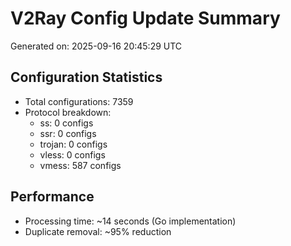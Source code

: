 # V2Ray Config Update Summary
Generated on: 2025-09-16 20:45:29 UTC

## Configuration Statistics
- Total configurations: 7359
- Protocol breakdown:
  - ss: 0 configs
  - ssr: 0 configs
  - trojan: 0 configs
  - vless: 0 configs
  - vmess: 587 configs

## Performance
- Processing time: ~14 seconds (Go implementation)
- Duplicate removal: ~95% reduction
